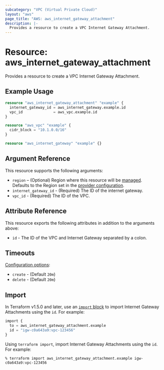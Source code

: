 ```yaml
---
subcategory: "VPC (Virtual Private Cloud)"
layout: "aws"
page_title: "AWS: aws_internet_gateway_attachment"
description: |-
  Provides a resource to create a VPC Internet Gateway Attachment.
---
```


# Resource: aws_internet_gateway_attachment

Provides a resource to create a VPC Internet Gateway Attachment.

## Example Usage

```terraform
resource "aws_internet_gateway_attachment" "example" {
  internet_gateway_id = aws_internet_gateway.example.id
  vpc_id              = aws_vpc.example.id
}

resource "aws_vpc" "example" {
  cidr_block = "10.1.0.0/16"
}

resource "aws_internet_gateway" "example" {}
```

## Argument Reference

This resource supports the following arguments:

* `region` – (Optional) Region where this resource will be [managed](https://docs.aws.amazon.com/general/latest/gr/rande.html#regional-endpoints). Defaults to the Region set in the [provider configuration](https://registry.terraform.io/providers/hashicorp/aws/latest/docs#aws-configuration-reference).
* `internet_gateway_id` - (Required) The ID of the internet gateway.
* `vpc_id` - (Required) The ID of the VPC.

## Attribute Reference

This resource exports the following attributes in addition to the arguments above:

* `id` - The ID of the VPC and Internet Gateway separated by a colon.

## Timeouts

[Configuration options](https://developer.hashicorp.com/terraform/language/resources/syntax#operation-timeouts):

- `create` - (Default `20m`)
- `delete` - (Default `20m`)

## Import

In Terraform v1.5.0 and later, use an [`import` block](https://developer.hashicorp.com/terraform/language/import) to import Internet Gateway Attachments using the `id`. For example:

```terraform
import {
  to = aws_internet_gateway_attachment.example
  id = "igw-c0a643a9:vpc-123456"
}
```

Using `terraform import`, import Internet Gateway Attachments using the `id`. For example:

```console
% terraform import aws_internet_gateway_attachment.example igw-c0a643a9:vpc-123456
```
